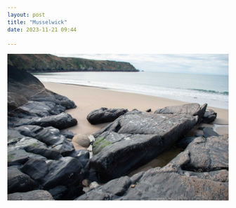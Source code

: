 ```yaml
---
layout: post
title: "Musselwick"
date: 2023-11-21 09:44

---
```

![musselwick](/images/fragments/musselwick.jpg)
